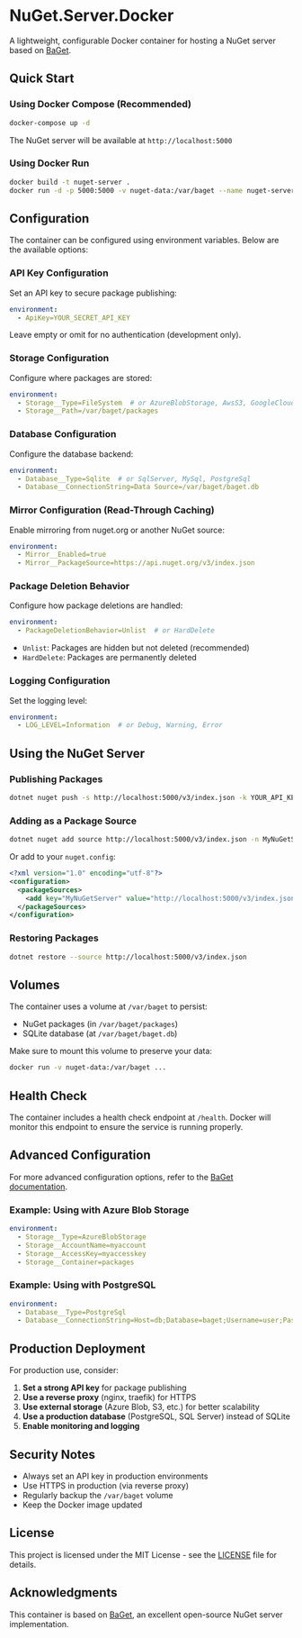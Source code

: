 # NuGet.Server.Docker

A lightweight, configurable Docker container for hosting a NuGet server based on [BaGet](https://github.com/loic-sharma/BaGet).

## Quick Start

### Using Docker Compose (Recommended)

```bash
docker-compose up -d
```

The NuGet server will be available at `http://localhost:5000`

### Using Docker Run

```bash
docker build -t nuget-server .
docker run -d -p 5000:5000 -v nuget-data:/var/baget --name nuget-server nuget-server
```

## Configuration

The container can be configured using environment variables. Below are the available options:

### API Key Configuration

Set an API key to secure package publishing:

```yaml
environment:
  - ApiKey=YOUR_SECRET_API_KEY
```

Leave empty or omit for no authentication (development only).

### Storage Configuration

Configure where packages are stored:

```yaml
environment:
  - Storage__Type=FileSystem  # or AzureBlobStorage, AwsS3, GoogleCloud, etc.
  - Storage__Path=/var/baget/packages
```

### Database Configuration

Configure the database backend:

```yaml
environment:
  - Database__Type=Sqlite  # or SqlServer, MySql, PostgreSql
  - Database__ConnectionString=Data Source=/var/baget/baget.db
```

### Mirror Configuration (Read-Through Caching)

Enable mirroring from nuget.org or another NuGet source:

```yaml
environment:
  - Mirror__Enabled=true
  - Mirror__PackageSource=https://api.nuget.org/v3/index.json
```

### Package Deletion Behavior

Configure how package deletions are handled:

```yaml
environment:
  - PackageDeletionBehavior=Unlist  # or HardDelete
```

- `Unlist`: Packages are hidden but not deleted (recommended)
- `HardDelete`: Packages are permanently deleted

### Logging Configuration

Set the logging level:

```yaml
environment:
  - LOG_LEVEL=Information  # or Debug, Warning, Error
```

## Using the NuGet Server

### Publishing Packages

```bash
dotnet nuget push -s http://localhost:5000/v3/index.json -k YOUR_API_KEY package.nupkg
```

### Adding as a Package Source

```bash
dotnet nuget add source http://localhost:5000/v3/index.json -n MyNuGetServer
```

Or add to your `nuget.config`:

```xml
<?xml version="1.0" encoding="utf-8"?>
<configuration>
  <packageSources>
    <add key="MyNuGetServer" value="http://localhost:5000/v3/index.json" />
  </packageSources>
</configuration>
```

### Restoring Packages

```bash
dotnet restore --source http://localhost:5000/v3/index.json
```

## Volumes

The container uses a volume at `/var/baget` to persist:
- NuGet packages (in `/var/baget/packages`)
- SQLite database (at `/var/baget/baget.db`)

Make sure to mount this volume to preserve your data:

```bash
docker run -v nuget-data:/var/baget ...
```

## Health Check

The container includes a health check endpoint at `/health`. Docker will monitor this endpoint to ensure the service is running properly.

## Advanced Configuration

For more advanced configuration options, refer to the [BaGet documentation](https://loic-sharma.github.io/BaGet/).

### Example: Using with Azure Blob Storage

```yaml
environment:
  - Storage__Type=AzureBlobStorage
  - Storage__AccountName=myaccount
  - Storage__AccessKey=myaccesskey
  - Storage__Container=packages
```

### Example: Using with PostgreSQL

```yaml
environment:
  - Database__Type=PostgreSql
  - Database__ConnectionString=Host=db;Database=baget;Username=user;Password=pass
```

## Production Deployment

For production use, consider:

1. **Set a strong API key** for package publishing
2. **Use a reverse proxy** (nginx, traefik) for HTTPS
3. **Use external storage** (Azure Blob, S3, etc.) for better scalability
4. **Use a production database** (PostgreSQL, SQL Server) instead of SQLite
5. **Enable monitoring and logging**

## Security Notes

- Always set an API key in production environments
- Use HTTPS in production (via reverse proxy)
- Regularly backup the `/var/baget` volume
- Keep the Docker image updated

## License

This project is licensed under the MIT License - see the [LICENSE](LICENSE) file for details.

## Acknowledgments

This container is based on [BaGet](https://github.com/loic-sharma/BaGet), an excellent open-source NuGet server implementation.
